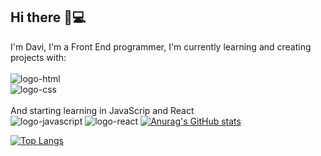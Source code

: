 ## Hi there 👋💻

 I'm Davi, I'm a Front End programmer, I'm currently learning and creating projects with: 
<br>
<br>
<img src="https://img.shields.io/badge/HTML5-E34F26?style=for-the-badge&logo=html5&logoColor=white" alt="logo-html" widht="20px">
<br>
<img src="https://img.shields.io/badge/CSS3-1572B6?style=for-the-badge&logo=css3&logoColor=white" alt="logo-css">
<br> 
<br> 
And starting learning in JavaScrip and React 
<br> 
<img src="https://img.shields.io/badge/JavaScript-F7DF1E?style=for-the-badge&logo=javascript&logoColor=black" alt="logo-javascript">
<img src="https://img.shields.io/badge/React-20232A?style=for-the-badge&logo=react&logoColor=61DAFB" alt="logo-react">
[![Anurag's GitHub stats](https://github-readme-stats.vercel.app/api?username=Davi22D)](https://github.com/anuraghazra/github-readme-stats)

[![Top Langs](https://github-readme-stats.vercel.app/api/top-langs/?username=Davi22D)](https://github.com/anuraghazra/github-readme-stats)
